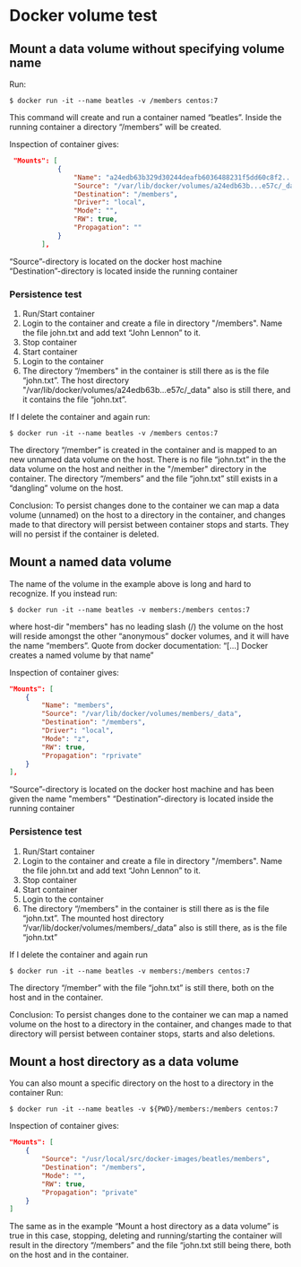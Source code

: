 # Docker volume test
## Mount a data volume without specifying volume name
Run:
```shell
$ docker run -it --name beatles -v /members centos:7
```
This command will create and run a container named “beatles”. Inside the running container a directory “/members” will be created. 

Inspection of container gives:
```json
 "Mounts": [
            {
                "Name": "a24edb63b329d30244deafb6036488231f5dd60c8f2...7c",
                "Source": "/var/lib/docker/volumes/a24edb63b...e57c/_data",
                "Destination": "/members",
                "Driver": "local",
                "Mode": "",
                "RW": true,
                "Propagation": ""
            }
        ],
```
“Source”-directory is located on the docker host machine  
“Destination”-directory is located inside the running container

### Persistence test
1. Run/Start container 
2. Login to the container and create a file in directory "/members". Name the file john.txt and add text “John Lennon” to it.
3. Stop container
4. Start container
5. Login to the container
6. The directory “/members" in the container is still there as is the file “john.txt”. The host directory "/var/lib/docker/volumes/a24edb63b...e57c/_data" also is still there, and it contains the file “john.txt”.

If I delete the container and again run:
```shell
$ docker run -it --name beatles -v /members centos:7
```
The directory “/member” is created in the container and is mapped to an new unnamed data volume on the host. There is no file “john.txt” in the the data volume on the host and neither in the "/member" directory in the container. The directory “/members” and the file “john.txt”  still exists in a “dangling” volume on the host.

Conclusion: To persist changes done to the container we can map a data volume (unnamed) on the host to a directory in the container, and changes made to that directory will persist between container stops and starts. They will no persist if the container is deleted.

## Mount a named data volume
The name of the volume in the example above is long and hard to recognize. 
If you instead run:
```shell
$ docker run -it --name beatles -v members:/members centos:7
```
where host-dir "members" has no leading slash (/) the volume on the host will reside amongst the other “anonymous” docker volumes, and it will have the name “members”. Quote from docker documentation: “[...] Docker creates a named volume by that name”

Inspection of container gives:
```json
"Mounts": [
    {
        "Name": "members",
        "Source": "/var/lib/docker/volumes/members/_data",
        "Destination": "/members",
        "Driver": "local",
        "Mode": "z",
        "RW": true,
        "Propagation": "rprivate"
    }
],
```
“Source”-directory is located on the docker host machine and has been given the name "members"
“Destination”-directory is located inside the running container

### Persistence test
1. Run/Start container 
2. Login to the container and create a file in directory "/members". Name the file john.txt and add text “John Lennon” to it.
3. Stop container
4. Start container
5. Login to the container
6. The directory “/members" in the container is still there as is the file “john.txt”. The mounted host directory “/var/lib/docker/volumes/members/_data” also is still there, as is the file “john.txt”

If I delete the container and again run
```shell
$ docker run -it --name beatles -v members:/members centos:7
```
The directory “/member” with the file “john.txt” is still there, both on the host and in the container.

Conclusion: To persist changes done to the container we can map a named volume on the host to a directory in the container, and changes made to that directory will persist between container stops, starts and also deletions.

## Mount a host directory as a data volume
You can also mount a specific directory on the host to a directory in the container
Run:
```shell
$ docker run -it --name beatles -v ${PWD}/members:/members centos:7
```
Inspection of container gives:
```json
"Mounts": [
    {
        "Source": "/usr/local/src/docker-images/beatles/members",
        "Destination": "/members",
        "Mode": "",
        "RW": true,
        "Propagation": "private"
    }
]
```
The same as in the example “Mount a host directory as a data volume” is true in this case, stopping, deleting and running/starting the container will result in the directory “/members” and the file “john.txt still being there, both on the host and in the container.
